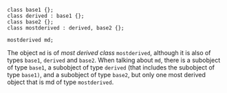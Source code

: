 ```
class base1 {};
class derived : base1 {};
class base2 {};
class mostderived : derived, base2 {};

mostderived md;
```

The object `md` is of *most derived class* `mostderived`, although it is also of types `base1`, `derived` and `base2`.
When talking about `md`, there is a subobject of type `base1`, a subobject of type `derived` (that includes the subobject of type `base1)`,
and a subobject of type `base2`, but only one most derived object that is md of type `mostderived`.
